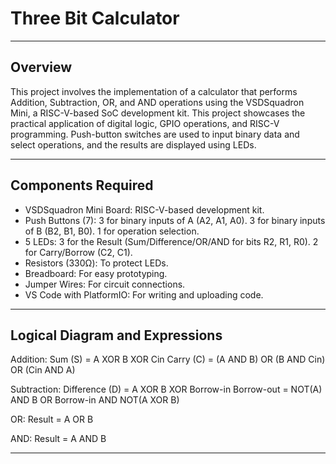 # **Three Bit Calculator**
---
## Overview
This project involves the implementation of a calculator that performs Addition, Subtraction, OR, and AND operations using the VSDSquadron Mini, a RISC-V-based SoC development kit. This project showcases the practical application of digital logic, GPIO operations, and RISC-V programming. Push-button switches are used to input binary data and select operations, and the results are displayed using LEDs.

---
## Components Required
- VSDSquadron Mini Board: RISC-V-based development kit.
- Push Buttons (7):
3 for binary inputs of A (A2, A1, A0).
3 for binary inputs of B (B2, B1, B0).
1 for operation selection.
- 5 LEDs:
3 for the Result (Sum/Difference/OR/AND for bits R2, R1, R0).
2 for Carry/Borrow (C2, C1).
- Resistors (330Ω): To protect LEDs.
- Breadboard: For easy prototyping.
- Jumper Wires: For circuit connections.
- VS Code with PlatformIO: For writing and uploading code.


---
## Logical Diagram and Expressions
Addition:
Sum (S) = A XOR B XOR Cin
Carry (C) = (A AND B) OR (B AND Cin) OR (Cin AND A)

Subtraction:
Difference (D) = A XOR B XOR Borrow-in
Borrow-out = NOT(A) AND B OR Borrow-in AND NOT(A XOR B)

OR: Result = A OR B

AND: Result = A AND B


---


